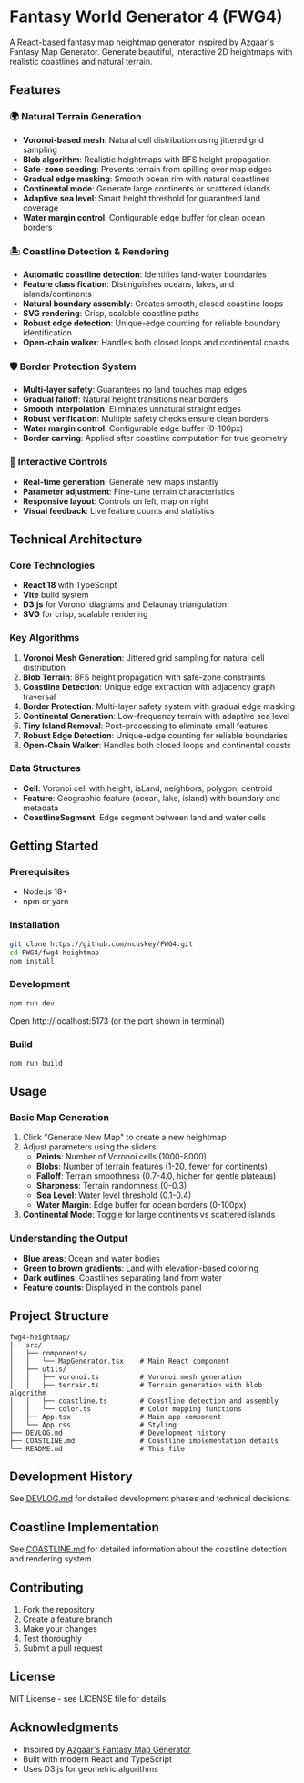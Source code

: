 # Fantasy World Generator 4 (FWG4)

A React-based fantasy map heightmap generator inspired by Azgaar's Fantasy Map Generator. Generate beautiful, interactive 2D heightmaps with realistic coastlines and natural terrain.

## Features

### 🌍 **Natural Terrain Generation**
- **Voronoi-based mesh**: Natural cell distribution using jittered grid sampling
- **Blob algorithm**: Realistic heightmaps with BFS height propagation
- **Safe-zone seeding**: Prevents terrain from spilling over map edges
- **Gradual edge masking**: Smooth ocean rim with natural coastlines
- **Continental mode**: Generate large continents or scattered islands
- **Adaptive sea level**: Smart height threshold for guaranteed land coverage
- **Water margin control**: Configurable edge buffer for clean ocean borders

### 🏝️ **Coastline Detection & Rendering**
- **Automatic coastline detection**: Identifies land-water boundaries
- **Feature classification**: Distinguishes oceans, lakes, and islands/continents
- **Natural boundary assembly**: Creates smooth, closed coastline loops
- **SVG rendering**: Crisp, scalable coastline paths
- **Robust edge detection**: Unique-edge counting for reliable boundary identification
- **Open-chain walker**: Handles both closed loops and continental coasts

### 🛡️ **Border Protection System**
- **Multi-layer safety**: Guarantees no land touches map edges
- **Gradual falloff**: Natural height transitions near borders
- **Smooth interpolation**: Eliminates unnatural straight edges
- **Robust verification**: Multiple safety checks ensure clean borders
- **Water margin control**: Configurable edge buffer (0-100px)
- **Border carving**: Applied after coastline computation for true geometry

### 🎨 **Interactive Controls**
- **Real-time generation**: Generate new maps instantly
- **Parameter adjustment**: Fine-tune terrain characteristics
- **Responsive layout**: Controls on left, map on right
- **Visual feedback**: Live feature counts and statistics

## Technical Architecture

### Core Technologies
- **React 18** with TypeScript
- **Vite** build system
- **D3.js** for Voronoi diagrams and Delaunay triangulation
- **SVG** for crisp, scalable rendering

### Key Algorithms
1. **Voronoi Mesh Generation**: Jittered grid sampling for natural cell distribution
2. **Blob Terrain**: BFS height propagation with safe-zone constraints
3. **Coastline Detection**: Unique edge extraction with adjacency graph traversal
4. **Border Protection**: Multi-layer safety system with gradual edge masking
5. **Continental Generation**: Low-frequency terrain with adaptive sea level
6. **Tiny Island Removal**: Post-processing to eliminate small features
7. **Robust Edge Detection**: Unique-edge counting for reliable boundaries
8. **Open-Chain Walker**: Handles both closed loops and continental coasts

### Data Structures
- **Cell**: Voronoi cell with height, isLand, neighbors, polygon, centroid
- **Feature**: Geographic feature (ocean, lake, island) with boundary and metadata
- **CoastlineSegment**: Edge segment between land and water cells

## Getting Started

### Prerequisites
- Node.js 18+ 
- npm or yarn

### Installation
```bash
git clone https://github.com/ncuskey/FWG4.git
cd FWG4/fwg4-heightmap
npm install
```

### Development
```bash
npm run dev
```
Open http://localhost:5173 (or the port shown in terminal)

### Build
```bash
npm run build
```

## Usage

### Basic Map Generation
1. Click "Generate New Map" to create a new heightmap
2. Adjust parameters using the sliders:
   - **Points**: Number of Voronoi cells (1000-8000)
   - **Blobs**: Number of terrain features (1-20, fewer for continents)
   - **Falloff**: Terrain smoothness (0.7-4.0, higher for gentle plateaus)
   - **Sharpness**: Terrain randomness (0-0.3)
   - **Sea Level**: Water level threshold (0.1-0.4)
   - **Water Margin**: Edge buffer for ocean borders (0-100px)
3. **Continental Mode**: Toggle for large continents vs scattered islands

### Understanding the Output
- **Blue areas**: Ocean and water bodies
- **Green to brown gradients**: Land with elevation-based coloring
- **Dark outlines**: Coastlines separating land from water
- **Feature counts**: Displayed in the controls panel

## Project Structure

```
fwg4-heightmap/
├── src/
│   ├── components/
│   │   └── MapGenerator.tsx    # Main React component
│   ├── utils/
│   │   ├── voronoi.ts          # Voronoi mesh generation
│   │   ├── terrain.ts          # Terrain generation with blob algorithm
│   │   ├── coastline.ts        # Coastline detection and assembly
│   │   └── color.ts            # Color mapping functions
│   ├── App.tsx                 # Main app component
│   └── App.css                 # Styling
├── DEVLOG.md                   # Development history
├── COASTLINE.md                # Coastline implementation details
└── README.md                   # This file
```

## Development History

See [DEVLOG.md](DEVLOG.md) for detailed development phases and technical decisions.

## Coastline Implementation

See [COASTLINE.md](COASTLINE.md) for detailed information about the coastline detection and rendering system.

## Contributing

1. Fork the repository
2. Create a feature branch
3. Make your changes
4. Test thoroughly
5. Submit a pull request

## License

MIT License - see LICENSE file for details.

## Acknowledgments

- Inspired by [Azgaar's Fantasy Map Generator](https://azgaar.github.io/Fantasy-Map-Generator/)
- Built with modern React and TypeScript
- Uses D3.js for geometric algorithms
